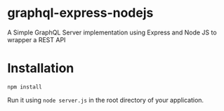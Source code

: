 # graphql-express-nodejs
A Simple GraphQL Server implementation using Express and Node JS to wrapper a REST API

# Installation
``` 
npm install
```
Run it using `node server.js` in the root directory of your application.
